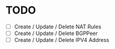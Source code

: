 # TODO 
 
- [ ] Create / Update / Delete NAT Rules
- [ ] Create / Update / Delete BGPPeer
- [ ] Create / Update / Delete IPV4 Address